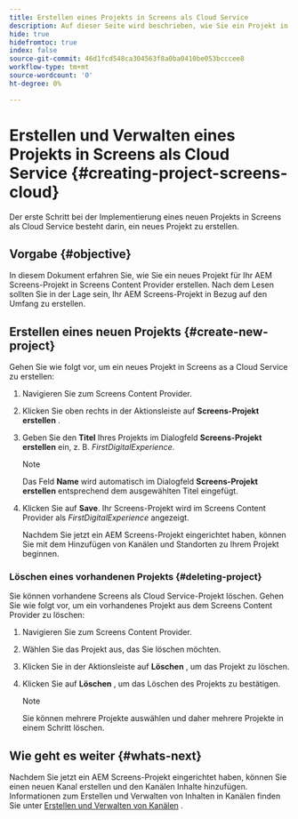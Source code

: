 ```yaml
---
title: Erstellen eines Projekts in Screens als Cloud Service
description: Auf dieser Seite wird beschrieben, wie Sie ein Projekt in Screens as a Cloud Service erstellen.
hide: true
hidefromtoc: true
index: false
source-git-commit: 46d1fcd548ca304563f8a0ba0410be053bcccee8
workflow-type: tm+mt
source-wordcount: '0'
ht-degree: 0%

---
```



# Erstellen und Verwalten eines Projekts in Screens als Cloud Service {#creating-project-screens-cloud}

Der erste Schritt bei der Implementierung eines neuen Projekts in Screens als Cloud Service besteht darin, ein neues Projekt zu erstellen.

## Vorgabe {#objective}

In diesem Dokument erfahren Sie, wie Sie ein neues Projekt für Ihr AEM Screens-Projekt in Screens Content Provider erstellen. Nach dem Lesen sollten Sie in der Lage sein, Ihr AEM Screens-Projekt in Bezug auf den Umfang zu erstellen.

## Erstellen eines neuen Projekts {#create-new-project}

Gehen Sie wie folgt vor, um ein neues Projekt in Screens as a Cloud Service zu erstellen:

1. Navigieren Sie zum Screens Content Provider.

1. Klicken Sie oben rechts in der Aktionsleiste auf **Screens-Projekt erstellen** .

1. Geben Sie den **Titel** Ihres Projekts im Dialogfeld **Screens-Projekt erstellen** ein, z. B. *FirstDigitalExperience*.

   >[!NOTE]
   >Das Feld **Name** wird automatisch im Dialogfeld **Screens-Projekt erstellen** entsprechend dem ausgewählten Titel eingefügt.

1. Klicken Sie auf **Save**. Ihr Screens-Projekt wird im Screens Content Provider als *FirstDigitalExperience* angezeigt.

   Nachdem Sie jetzt ein AEM Screens-Projekt eingerichtet haben, können Sie mit dem Hinzufügen von Kanälen und Standorten zu Ihrem Projekt beginnen.

### Löschen eines vorhandenen Projekts {#deleting-project}

Sie können vorhandene Screens als Cloud Service-Projekt löschen.
Gehen Sie wie folgt vor, um ein vorhandenes Projekt aus dem Screens Content Provider zu löschen:

1. Navigieren Sie zum Screens Content Provider.
1. Wählen Sie das Projekt aus, das Sie löschen möchten.
1. Klicken Sie in der Aktionsleiste auf **Löschen** , um das Projekt zu löschen.
1. Klicken Sie auf **Löschen** , um das Löschen des Projekts zu bestätigen.

   >[!NOTE]
   >Sie können mehrere Projekte auswählen und daher mehrere Projekte in einem Schritt löschen.

## Wie geht es weiter {#whats-next}

Nachdem Sie jetzt ein AEM Screens-Projekt eingerichtet haben, können Sie einen neuen Kanal erstellen und den Kanälen Inhalte hinzufügen. Informationen zum Erstellen und Verwalten von Inhalten in Kanälen finden Sie unter [Erstellen und Verwalten von Kanälen](/help/screens-cloud/creating-content/creating-channels-screens-cloud.md) .